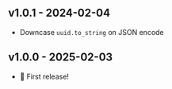 ## v1.0.1 - 2024-02-04

- Downcase `uuid.to_string` on JSON encode

## v1.0.0 - 2025-02-03

- 🎉 First release!
